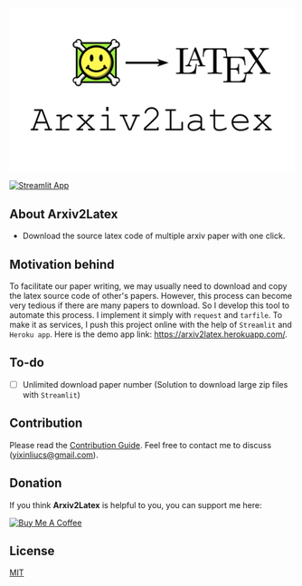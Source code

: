 ![Arxiv2Latex logo - an arrow pointing from "Arxiv" to "Latex"](Arxiv2latex.png)

[![Streamlit App](https://static.streamlit.io/badges/streamlit_badge_black_white.svg)](https://arxiv2latex.herokuapp.com/)

## About Arxiv2Latex 
- Download the source latex code of multiple arxiv paper with one click. 

## Motivation behind
To facilitate our paper writing, we may usually need to download and copy the latex source code of other's papers. However, this process can become very tedious if there are many papers to download. So I develop this tool to automate this process. I implement it simply with `request` and `tarfile`. To make it as services, I push this project online with the help of `Streamlit` and `Heroku app`. Here is the demo app link: https://arxiv2latex.herokuapp.com/.

## To-do
- [ ] Unlimited download paper number (Solution to download large zip files with `Streamlit`)


## Contribution

Please read the [Contribution Guide](CONTRIBUTION.md). Feel free to contact me to discuss (yixinliucs@gmail.com). 

## Donation

If you think **Arxiv2Latex** is helpful to you, you can support me here:

<a href="https://www.buymeacoffee.com/yixin617" target="_blank"><img src="https://cdn.buymeacoffee.com/buttons/v2/default-yellow.png" alt="Buy Me A Coffee" style="height: 54px;" height="54"></a>

## License
[MIT](https://choosealicense.com/licenses/mit/)
